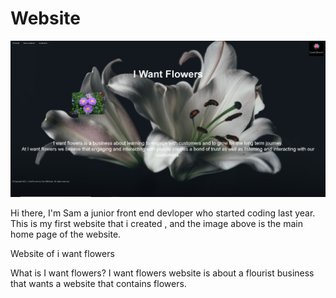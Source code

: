 # Website
<img src="Website/images/Github image.PNG">

Hi there, I'm Sam a junior front end devloper who started coding last year. This is my first website that i created , and the image above is the main home page of the website.

Website of i want flowers

What is I want flowers?
I want flowers website is about a flourist business that wants a website that contains flowers.





